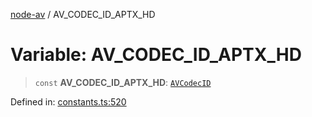 [node-av](../globals.md) / AV\_CODEC\_ID\_APTX\_HD

# Variable: AV\_CODEC\_ID\_APTX\_HD

> `const` **AV\_CODEC\_ID\_APTX\_HD**: [`AVCodecID`](../type-aliases/AVCodecID.md)

Defined in: [constants.ts:520](https://github.com/seydx/av/blob/f8631fc881b394300b1479f511d55cf1c370a87f/src/constants/constants.ts#L520)
